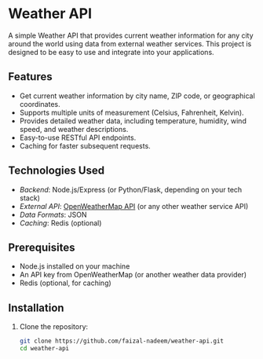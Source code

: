 # Weather API

A simple Weather API that provides current weather information for any city around the world using data from external weather services. This project is designed to be easy to use and integrate into your applications.

## Features

- Get current weather information by city name, ZIP code, or geographical coordinates.
- Supports multiple units of measurement (Celsius, Fahrenheit, Kelvin).
- Provides detailed weather data, including temperature, humidity, wind speed, and weather descriptions.
- Easy-to-use RESTful API endpoints.
- Caching for faster subsequent requests.

## Technologies Used

- *Backend*: Node.js/Express (or Python/Flask, depending on your tech stack)
- *External API*: [OpenWeatherMap API](https://openweathermap.org/api) (or any other weather service API)
- *Data Formats*: JSON
- *Caching*: Redis (optional)

## Prerequisites

- Node.js installed on your machine
- An API key from OpenWeatherMap (or another weather data provider)
- Redis (optional, for caching)

## Installation

1. Clone the repository:

   ```bash
   git clone https://github.com/faizal-nadeem/weather-api.git
   cd weather-api